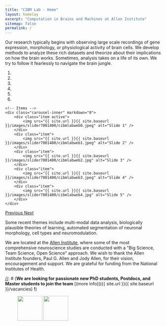 ```yaml
---
title: "CIBM Lab - Home"
layout: homelay
excerpt: "Computation in Brains and Machines at Allen Institute"
sitemap: false
permalink: /
---
```


Our research typically begins with observing large scale recordings of gene expression, morphology, or physiological activity of brain cells. We develop methods to analyze these rich datasets and theorize about their implications on how the brain works. Sometimes, analysis takes on a life of its own. We try to follow it fearlessly to navigate the brain jungle.


<div markdown="0" id="carousel" class="carousel slide" data-ride="carousel" data-interval="4000" data-pause="hover" >
    <!-- Menu -->
    <ol class="carousel-indicators">
        <li data-target="#carousel" data-slide-to="0" class="active"></li>
        <li data-target="#carousel" data-slide-to="1"></li>
        <li data-target="#carousel" data-slide-to="2"></li>
        <li data-target="#carousel" data-slide-to="3"></li>
        <li data-target="#carousel" data-slide-to="4"></li>
        <li data-target="#carousel" data-slide-to="5"></li>
        <!-- <li data-target="#carousel" data-slide-to="6"></li> -->
    </ol>

    <!-- Items -->
    <div class="carousel-inner" markdown="0">
        <div class="item active">
            <img src="{{ site.url }}{{ site.baseurl }}/images/slider7001400/cibmlabweb0.jpeg" alt="Slide 1" />
        </div>
        <div class="item">
            <img src="{{ site.url }}{{ site.baseurl }}/images/slider7001400/cibmlabweb1.jpeg" alt="Slide 2" />
        </div>
        <div class="item">
            <img src="{{ site.url }}{{ site.baseurl }}/images/slider7001400/cibmlabweb2.jpg" alt="Slide 3" />
        </div>
        <div class="item">
            <img src="{{ site.url }}{{ site.baseurl }}/images/slider7001400/cibmlabweb3.jpeg" alt="Slide 4" />
        </div>
        <div class="item">
            <img src="{{ site.url }}{{ site.baseurl }}/images/slider7001400/cibmlabweb4.jpg" alt="Slide 5" />
        </div>
    </div>
  <a class="left carousel-control" href="#carousel" role="button" data-slide="prev">
    <span class="glyphicon glyphicon-chevron-left" aria-hidden="true"></span>
    <span class="sr-only">Previous</span>
  </a>
  <a class="right carousel-control" href="#carousel" role="button" data-slide="next">
    <span class="glyphicon glyphicon-chevron-right" aria-hidden="true"></span>
    <span class="sr-only">Next</span>
  </a>
</div>

Some recent themes include multi-modal data analysis, biologically plausible theories of learning, automated segmentation of neuronal morphology, cell types and neuromodulation.

We are located at the [Allen Institute](https://www.alleninstitute.org), where some of the most comprehensive neuroscience studies are conducted with a "Big Science, Team Science, Open Science" approach. We wish to thank the Allen Institute founders, Paul G. Allen and Jody Allen, for their vision, encouragement and support. We are grateful for funding from the National Institutes of Health.

[//]: # (Exchanging ideas with such a distinguished community of researchers has been empowering.)

[//]: # (Our backgrounds are as diverse as the problems we are interested in: Electrical Engineering, Physics, Applied Mathematics, Chemistry, Computer Science.)

[//]: # (**We are  looking for passionate new PhD students, Postdocs, and Master students to join the team** [(more info)]({{ site.url }}{{ site.baseurl }}/vacancies) **!**)

<figure class="fourth">
  <a href="https://www.alleninstitute.org"><img src="{{ site.url }}{{ site.baseurl }}/images/logopic/AI_Color_logo.png" style="height: 80px"></a>
  <a href="https://www.nih.gov/"><img src="{{ site.url }}{{ site.baseurl }}/images/logopic/nih2012_logo.png" style="height: 80px"></a>
</figure>

